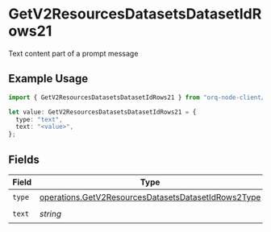# GetV2ResourcesDatasetsDatasetIdRows21

Text content part of a prompt message

## Example Usage

```typescript
import { GetV2ResourcesDatasetsDatasetIdRows21 } from "orq-node-client/models/operations";

let value: GetV2ResourcesDatasetsDatasetIdRows21 = {
  type: "text",
  text: "<value>",
};
```

## Fields

| Field                                                                                                                      | Type                                                                                                                       | Required                                                                                                                   | Description                                                                                                                |
| -------------------------------------------------------------------------------------------------------------------------- | -------------------------------------------------------------------------------------------------------------------------- | -------------------------------------------------------------------------------------------------------------------------- | -------------------------------------------------------------------------------------------------------------------------- |
| `type`                                                                                                                     | [operations.GetV2ResourcesDatasetsDatasetIdRows2Type](../../models/operations/getv2resourcesdatasetsdatasetidrows2type.md) | :heavy_check_mark:                                                                                                         | N/A                                                                                                                        |
| `text`                                                                                                                     | *string*                                                                                                                   | :heavy_check_mark:                                                                                                         | N/A                                                                                                                        |